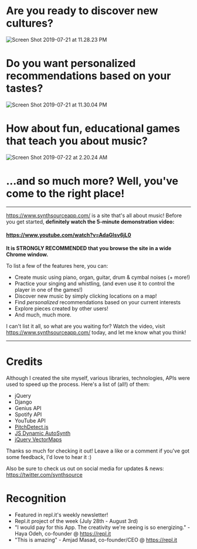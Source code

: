 # Are you ready to discover new cultures?

![Screen Shot 2019-07-21 at 11.28.23 PM](https://storage.googleapis.com/replit/images/1563766264820_f3fe072f988f7b19167ba7ee68110606.png)

# Do you want personalized recommendations based on your tastes?

![Screen Shot 2019-07-21 at 11.30.04 PM](https://storage.googleapis.com/replit/images/1563766308484_cfc4b7e6b1c9408af87ef32289f3d84e.png)

# How about fun, educational games that teach you about music?


![Screen Shot 2019-07-22 at 2.20.24 AM](https://storage.googleapis.com/replit/images/1563776475085_aa83b2787e01c719849f7d8f3d81d9f4.png)


# ...and so much more? Well, you've come to the right place!

***

https://www.synthsourceapp.com/ is a site that's all about music! Before you get started, **definitely watch the 5-minute demonstration video:**

#### https://www.youtube.com/watch?v=AdaGIsv6jL0

**It is STRONGLY RECOMMENDED that you browse the site in a wide Chrome window.**

To list a few of the features here, you can:

- Create music using piano, organ, guitar, drum & cymbal noises (+ more!)
- Practice your singing and whistling, (and even use it to control the player in one of the games!)
- Discover new music by simply clicking locations on a map!
- Find *personalized* recommendations based on your current interests
- Explore pieces created by other users!
- And much, much more.

I can't list it all, so what are you waiting for? Watch the video, visit https://www.synthsourceapp.com/ today, and let me know what you think!

***


# Credits

Although I created the site myself, various libraries, technologies, APIs were used to speed up the process. Here's a list of (all!) of them:

- jQuery
- Django
- Genius API
- Spotify API
- YouTube API
- [PitchDetect.js](https://github.com/cwilso/PitchDetect)
- [JS Dynamic AutoSynth](https://keithwhor.com/music/)
- [jQuery VectorMaps](http://jvectormap.com)

Thanks so much for checking it out! Leave a like or a comment if you've got some feedback, I'd love to hear it :)

Also be sure to check us out on social media for updates & news:
https://twitter.com/synthsource

# Recognition

- Featured in repl.it's weekly newsletter!
- Repl.it project of the week (July 28th - August 3rd)
- "I would pay for this App. The creativity we're seeing is so energizing." - Haya Odeh, co-founder @ https://repl.it
- "This is amazing" - Amjad Masad, co-founder/CEO @ https://repl.it
